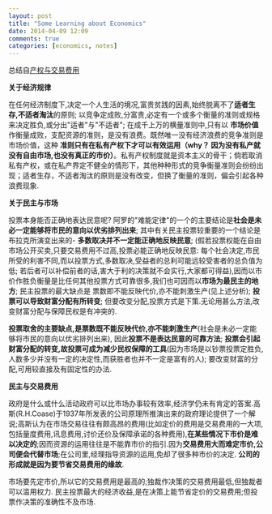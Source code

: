 ```yaml
---
layout: post
title: "Some Learning about Economics"
date: 2014-04-09 12:09
comments: true
categories: [economics, notes]
---
```

   总结自[产权与交易费用](http://www.oklink.net/a/0011/1101/mgzy/003.htm)
   
   **关于经济规律**
   
   在任何经济制度下,决定一个人生活的境况,富贵贫践的因素,始终脱离不了**适者生存,不适者淘汰**的原则; 以竞争定成败,分富贵,必定有一个或多个衡量的准则或规格来决定胜负,或分出"适者"与"不适者"; 在成千上万的横量准则中,只有以 **市场价值** 作衡量成败，支配资源的准则，是没有浪费。既然唯一没有经济浪费的竞争准则是市场价值，这种 **准则只有在私有产权下才可以有效运用（why？ 因为没有私产就没有自由市场,也没有真正的市价）**。私有产权制度就是资本主义的骨干；倘若取消私有产权，或在私产界定不健全的情形下，其他种种形式的竞争衡量准则会纷纷出现；适者生存，不适者淘汰的原则是没有改变，但换了衡量的准则，偏会引起各种浪费现象.

   **关于民主与市场**
   
   投票本身能否正确地表达民意呢? 阿罗的"难能定律"的一个的主要结论是**社会是未必一定能够将市民的意向以优劣排列出来**; 其中有关民主投票较重要的一个结论是布拉克所演变出来的- **多数取决并不一定能正确地反映民意**; (假若投票权能在自由市场公开买卖,只要交易费用不过高,投票必能正确地反映民意: 每个社会决定,市民所受的利害不同,而以投票方式,多数取决,受益者的总利可能远较受害者的总负值为低; 若后者可以补偿前者的话,害大于利的决策就不会实行,大家都可得益),因而以市价作胜负衡量是比任何其他投票方式可靠很多,我们也可因而以**市场为最民主的地方**; 民主投票的最大缺点是 票数即不能反映代价,亦不能刺激生产(见上述分析); **投票可以导致财富分配有所转变**; 但要改变分配,投票方式是下策.无论用甚么方法,改变财富分配与保障民权是有冲突的.

   **投票取舍的主要缺点,是票数既不能反映代价,亦不能刺激生产**(社会是未必一定能够将市民的意向以优劣排列出来), 因此**投票不是表达民意的可靠方法**; **投票会引起财富分配的转变,故投票可成为减少民权保障的工具**(因为市场是以钞票投票定胜负,人数多少并没有一定的决定性,而获胜者也并不一定是富有的人); 要改变财富的分配,可用较直接及有固定性的办法.
   
   **民主与交易费用**
   
   政府是什么或什么活动政府可以比市场办事较有效率,经济学仍未有肯定的答案.高斯(R.H.Coase)于1937年所发表的公司原理所推演出来的政府理论提供了一个解说;高斯认为在市场交易往往有颇高昂的费用(比如定价的费用是交易费用的一大项,包括量度费用,讯息费用,讨价还价及保障承诺的各种费用),**在某些情况下市价是难以决定的**;因而资源的运用往往是不能靠市价的指引.因为**交易费用大而难定市价,公司便会代替市场**;在公司里,经理指导资源的运用,免却了很多种市价的决定. **公司的形成就是因为要节省交易费用的缘故**.
   
   市场要先定市价,所以它的交易费用是最高的;独裁作决策的交易费用最低,但独裁者可以滥用权力. 民主投票最大的经济收益,是在决策上能节省定价的交易费用;但投票作决策的准确性不及市场.
   
       
   
   


